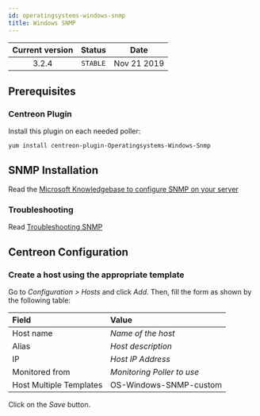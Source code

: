 ```yaml
---
id: operatingsystems-windows-snmp
title: Windows SNMP
---
```


| Current version | Status | Date |
| :-: | :-: | :-: |
| 3.2.4 | `STABLE` | Nov 21 2019 |

## Prerequisites

### Centreon Plugin

Install this plugin on each needed poller:

``` shell
yum install centreon-plugin-Operatingsystems-Windows-Snmp
```

## SNMP Installation

Read the [Microsoft Knowledgebase to configure SNMP on your server](https://support.microsoft.com/en-us/kb/324263)

### Troubleshooting

Read [Troubleshooting SNMP](https://documentation.centreon.com/docs/centreon-plugins/en/latest/user/guide.html#snmp)

## Centreon Configuration

### Create a host using the appropriate template

Go to *Configuration \> Hosts* and click *Add*. Then, fill the form as shown by the following table:

| Field                   | Value                      |
| :---------------------- | :------------------------- |
| Host name               | *Name of the host*         |
| Alias                   | *Host description*         |
| IP                      | *Host IP Address*          |
| Monitored from          | *Monitoring Poller to use* |
| Host Multiple Templates | OS-Windows-SNMP-custom     |

Click on the *Save* button.

